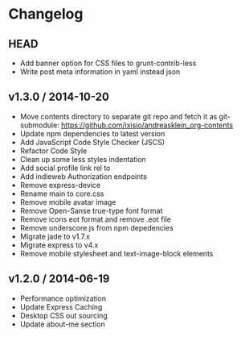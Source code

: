# Changelog

## HEAD
* Add banner option for CSS files to grunt-contrib-less
* Write post meta information in yaml instead json

## v1.3.0 / 2014-10-20
* Move contents directory to separate git repo and fetch it as git-submodule: https://github.com/ixisio/andreasklein_org-contents
* Update npm dependencies to latest version
* Add JavaScript Code Style Checker (JSCS)
* Refactor Code Style
* Clean up some less styles indentation
* Add social profile link rel to <head>
* Add indieweb Authorization endpoints
* Remove express-device
* Rename main to core.css
* Remove mobile avatar image
* Remove Open-Sanse true-type font format
* Remove icons eot format and remove .eot file
* Remove underscore.js from npm depedencies
* Migrate jade to v1.7.x
* Migrate express to v4.x
* Remove mobile stylesheet and text-image-block elements

## v1.2.0 / 2014-06-19
* Performance optimization
* Update Express Caching
* Desktop CSS out sourcing
* Update about-me section

## v1.1.2 / 2014-05-30
* Performance optimization

## v1.1.1 / 2014-05-30
* Patch: Tablets up to 1024 Pixels has no styling! (fixed)

## v1.1.0 / 2014-05-29
* Update dependencies to latest version
* Add grunt tasks documentation
* Move from SASS to LESS.js for CSS precompiling
* Media-Query outsourcing (experiment with RESS)
* Some minor changes & improvements

## v1.0.0 / 2014-02-11
* update / migrate poet to v1.0.0-rc4
* Fix some a11y issues
* add rss link
* some minor bugfixes & optimizations

## v0.12.0 / 2013-12-06
* Add a new fresh set of Icons
* Clean up SASS Files
* Change the look of `<h2>` Tags
* Visual changes to 404 page
* Update grunt.js to v0.4.2
* Some minor improvements

## v0.11.0 / 2013-10-24
* Frameless figures on phones. Image indentation on larger screen.
* Styling figure captions.
* Refactoring

## v0.10.1 / 2013-10-16
* Enable :hover states only for non-touch devices


## v0.10.0 / 2013-10-16
* Update prettyPrint.js to parse all `@code <pre>` tags, instead of looking for className `.prettyprint`.
* Update 404 Templates
  * Send right 404 Status. With Express Middleware this looks like `res.status(404);`
  * Update 404 Page Texts
* Performace optimization
  * Remove `v7.js` & the whole jQuery library
  * Start prettyPrint() by body.onload event
  * No Email-Address obfuscating anymore

## v0.9.2 / 2013-09-26
* Remove :hover Styles for touch-enabled devices

## v0.9.1 / 2013-09-26
* Remove headings uppercase styling
* Add matchdep for grunt
* add grunt-contrib-open

## v0.9.0 / 2013-05-31
* Make some _type CSS changes
* Article Page Styling
* Remove Maintenance Handler/Mode

## v0.8.0
* Add 404 Page Route & Handler
* New Template/Layout Structure
* Add Category & Tag Routes
* Styling posts, tags

## v0.6.0
* Add RSS Route
* Add RSS Handler

## v0.4.0
* Finish mobile breakpoint styling
* Add Maintenance Screen
* Add Google Analytics

## v0.2.0
* Add Heroku Procfile
* Add Imprint Page Route & Content

## v0.1.0
* Add grunt build script (server, compass, lint, watch)
* finish layout styling overview pages
* add poet
* add express
* add basic routes (pages, posts, cats, tags)
* finish homepage
